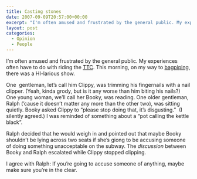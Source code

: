 ```yaml
---
title: Casting stones
date: 2007-09-09T20:57:00+00:00
excerpt: "I'm often amused and frustrated by the general public. My experiences often have to do with riding the TTC. This"
layout: post
categories:
  - Opinion
  - People
---
```

I&#8217;m often amused and frustrated by the general public. My experiences often have to do with riding the [TTC](http://www.ttc.ca/). This morning, on my way to [bagpiping](http://en.wikipedia.org/wiki/Bagpipes), there was a HI-larious show.

One  gentleman, let&#8217;s call him Clippy, was trimming his fingernails with a nail clipper. (Yeah, kinda grody, but is it any worse than him biting his nails?) One young woman, we&#8217;ll call her Booky, was reading. One older gentleman, Ralph (&#8217;cause it doesn&#8217;t matter any more than the other two), was sitting quietly. Booky asked Clippy to &#8220;please stop doing that, it&#8217;s disgusting.&#8221;  (I silently agreed.) I was reminded of something about a &#8220;pot calling the kettle black&#8221;.

Ralph decided that he would weigh in and pointed out that maybe Booky shouldn&#8217;t be lying across two seats if she&#8217;s giong to be accusing someone of doing something unacceptable on the subway. The _discussion_ between Booky and Ralph escalated while Clippy stopped clipping.

I agree with Ralph: If you&#8217;re going to accuse someone of anything, maybe make sure you&#8217;re in the clear.